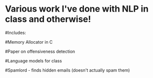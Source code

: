 # Various work I've done with NLP in class and otherwise! 

#Includes:

#Memory Allocator in C

#Paper on offensiveness detection

#Language models for class

#Spamlord - finds hidden emails (doesn't actually spam them)



